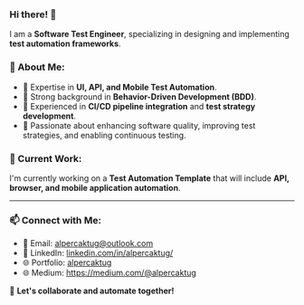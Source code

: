 ### Hi there! 👋

I am a **Software Test Engineer**, specializing in designing and implementing **test automation frameworks**.

### 🚀 About Me:
- 🔹 Expertise in **UI, API, and Mobile Test Automation**.
- 🔹 Strong background in **Behavior-Driven Development (BDD)**.
- 🔹 Experienced in **CI/CD pipeline integration** and **test strategy development**.
- 🔹 Passionate about enhancing software quality, improving test strategies, and enabling continuous testing.

### 🔭 Current Work:
I'm currently working on a **Test Automation Template** that will include **API, browser, and mobile application automation**.

---

### 📫 Connect with Me:
- 📩 Email: [alpercaktug@outlook.com](mailto:alpercaktug@outlook.com)
- 💼 LinkedIn: [linkedin.com/in/alpercaktug/](https://linkedin.com/in/alpercaktug/)
- 🌐 Portfolio: [alpercaktug](https://alpercaktug.github.io)
- 🌐 Medium: https://medium.com/@alpercaktug

🚀 **Let's collaborate and automate together!**



<!--
**alpercaktug/alpercaktug** is a ✨ _special_ ✨ repository because its `README.md` (this file) appears on your GitHub profile.

Here are some ideas to get you started:

- 🔭 I’m currently working on ...
- 🌱 I’m currently learning ...
- 👯 I’m looking to collaborate on ...
- 🤔 I’m looking for help with ...
- 💬 Ask me about ...
- 📫 How to reach me: ...
- 😄 Pronouns: ...
- ⚡ Fun fact: ...
-->
